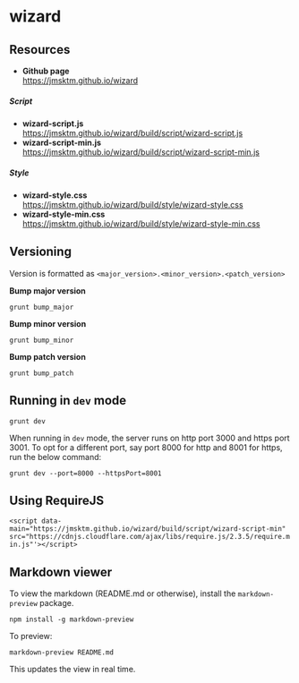 # wizard

Resources
---------
* **Github page**  
  <https://jmsktm.github.io/wizard>  
  
##### Script
* **wizard-script.js**  
  <https://jmsktm.github.io/wizard/build/script/wizard-script.js>
* **wizard-script-min.js**  
  <https://jmsktm.github.io/wizard/build/script/wizard-script-min.js>

##### Style
* **wizard-style.css**  
  <https://jmsktm.github.io/wizard/build/style/wizard-style.css>
* **wizard-style-min.css**  
  <https://jmsktm.github.io/wizard/build/style/wizard-style-min.css>

Versioning
----------
Version is formatted as `<major_version>.<minor_version>.<patch_version>`  

**Bump major version**  
```
grunt bump_major
```

**Bump minor version**  
```
grunt bump_minor
```

**Bump patch version**  
```
grunt bump_patch
```

Running in `dev` mode
---------------------
```
grunt dev
```
When running in `dev` mode, the server runs on http port 3000 and https port 3001. To opt for a different port, say port 8000 for http and 8001 for https, run the below command:

```
grunt dev --port=8000 --httpsPort=8001
```

Using RequireJS
---------------
`<script data-main="https://jmsktm.github.io/wizard/build/script/wizard-script-min" src="https://cdnjs.cloudflare.com/ajax/libs/require.js/2.3.5/require.min.js"'></script>`


Markdown viewer
---------------
To view the markdown (README.md or otherwise), install the `markdown-preview` package.
```
npm install -g markdown-preview
```
To preview:
```
markdown-preview README.md
```
This updates the view in real time.
